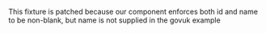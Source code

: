 This fixture is patched because our component enforces both id and name to be non-blank,
but name is not supplied in the govuk example